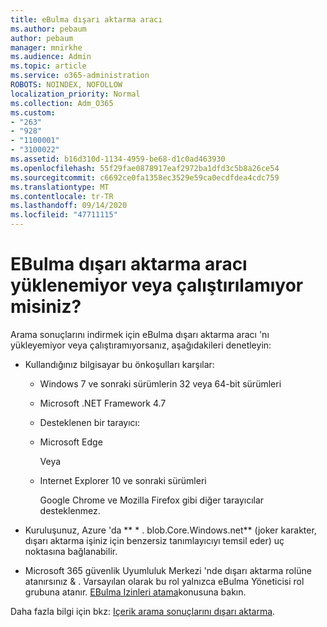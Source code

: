 ```yaml
---
title: eBulma dışarı aktarma aracı
ms.author: pebaum
author: pebaum
manager: mnirkhe
ms.audience: Admin
ms.topic: article
ms.service: o365-administration
ROBOTS: NOINDEX, NOFOLLOW
localization_priority: Normal
ms.collection: Adm_O365
ms.custom:
- "263"
- "928"
- "1100001"
- "3100022"
ms.assetid: b16d310d-1134-4959-be68-d1c0ad463930
ms.openlocfilehash: 55f29fae0878917eaf2972ba1dfd3c5b8a26ce54
ms.sourcegitcommit: c6692ce0fa1358ec3529e59ca0ecdfdea4cdc759
ms.translationtype: MT
ms.contentlocale: tr-TR
ms.lasthandoff: 09/14/2020
ms.locfileid: "47711115"
---
```

# <a name="cant-install-or-run-the-ediscovery-export-tool"></a>EBulma dışarı aktarma aracı yüklenemiyor veya çalıştırılamıyor misiniz?

Arama sonuçlarını indirmek için eBulma dışarı aktarma aracı 'nı yükleyemiyor veya çalıştıramıyorsanız, aşağıdakileri denetleyin:
  
- Kullandığınız bilgisayar bu önkoşulları karşılar:

  - Windows 7 ve sonraki sürümlerin 32 veya 64-bit sürümleri

  - Microsoft .NET Framework 4.7

  - Desteklenen bir tarayıcı:

  - Microsoft Edge

    Veya

  - Internet Explorer 10 ve sonraki sürümleri

    Google Chrome ve Mozilla Firefox gibi diğer tarayıcılar desteklenmez.

- Kuruluşunuz, Azure 'da ** \* . blob.Core.Windows.net** (joker karakter, dışarı aktarma işiniz için benzersiz tanımlayıcıyı temsil eder) uç noktasına bağlanabilir.

- Microsoft 365 güvenlik Uyumluluk Merkezi 'nde dışarı aktarma rolüne atanırsınız &amp; . Varsayılan olarak bu rol yalnızca eBulma Yöneticisi rol grubuna atanır. [EBulma Izinleri atama](https://docs.microsoft.com/microsoft-365/compliance/assign-ediscovery-permissions)konusuna bakın.

Daha fazla bilgi için bkz: [Içerik arama sonuçlarını dışarı aktarma](https://docs.microsoft.com/microsoft-365/compliance/export-search-results).
  